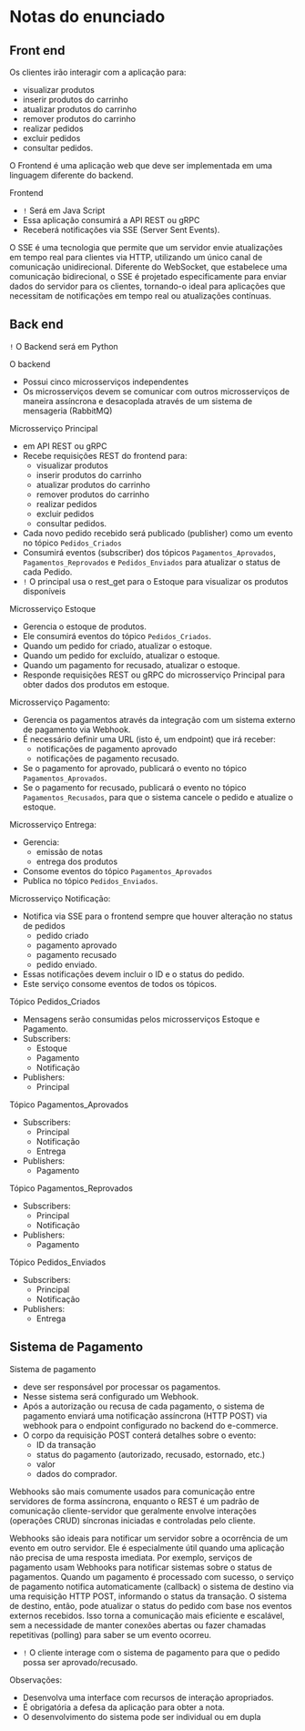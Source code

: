 # Notas do enunciado

## Front end
Os clientes irão interagir com a aplicação para:
- visualizar produtos
- inserir produtos do carrinho
- atualizar produtos do carrinho
- remover produtos do carrinho
- realizar pedidos
- excluir pedidos
- consultar pedidos.

O Frontend é uma aplicação web que deve ser implementada em uma linguagem diferente do backend.

Frontend
- `!` Será em Java Script
- Essa aplicação consumirá a API REST ou gRPC
- Receberá notificações via SSE (Server Sent Events).

O SSE é uma tecnologia que permite que um servidor envie atualizações em tempo real para clientes via HTTP, utilizando um único canal de comunicação unidirecional. Diferente do WebSocket, que estabelece uma comunicação bidirecional, o SSE é projetado especificamente para enviar dados do servidor para os clientes, tornando-o ideal para aplicações que necessitam de notificações em tempo real ou atualizações contínuas.

## Back end
`!` O Backend será em Python

O backend
- Possui cinco microsserviços independentes
- Os microsserviços devem se comunicar com outros microsserviços de maneira assíncrona e desacoplada através de um sistema de mensageria (RabbitMQ)

Microsserviço Principal
- em API REST ou gRPC
- Recebe requisições REST do frontend para:
  - visualizar produtos
  - inserir produtos do carrinho
  - atualizar produtos do carrinho
  - remover produtos do carrinho
  - realizar pedidos
  - excluir pedidos
  - consultar pedidos.
- Cada novo pedido recebido será publicado (publisher) como um evento no tópico `Pedidos_Criados`
- Consumirá eventos (subscriber) dos tópicos `Pagamentos_Aprovados`, `Pagamentos_Reprovados` e `Pedidos_Enviados` para atualizar o status de cada Pedido.
- `!` O principal usa o rest_get para o Estoque para visualizar os produtos disponíveis

Microsserviço Estoque
- Gerencia o estoque de produtos.
- Ele consumirá eventos do tópico `Pedidos_Criados`.
- Quando um pedido for criado, atualizar o estoque.
- Quando um pedido for excluído, atualizar o estoque.
- Quando um pagamento for recusado, atualizar o estoque.
- Responde requisições REST ou gRPC do microsserviço Principal para obter dados dos produtos em estoque.

Microsserviço Pagamento:
- Gerencia os pagamentos através da integração com um sistema externo de pagamento via Webhook.
- É necessário definir uma URL (isto é, um endpoint) que irá receber:
  - notificações de pagamento aprovado
  - notificações de pagamento recusado.
- Se o pagamento for aprovado, publicará o evento no tópico `Pagamentos_Aprovados`.
- Se o pagamento for recusado, publicará o evento no tópico `Pagamentos_Recusados`, para que o sistema cancele o pedido e atualize o estoque.

Microsserviço Entrega:
- Gerencia:
  - emissão de notas
  - entrega dos produtos
- Consome eventos do tópico `Pagamentos_Aprovados`
- Publica no tópico `Pedidos_Enviados`.

Microsserviço Notificação:
- Notifica via SSE para o frontend sempre que houver alteração no status de pedidos
  - pedido criado
  - pagamento aprovado
  - pagamento recusado
  - pedido enviado.
- Essas notificações devem incluir o ID e o status do pedido.
- Este serviço consome eventos de todos os tópicos.

Tópico Pedidos_Criados
- Mensagens serão consumidas pelos microsserviços Estoque e Pagamento.
- Subscribers:
  - Estoque
  - Pagamento
  - Notificação
- Publishers:
  - Principal

Tópico Pagamentos_Aprovados
- Subscribers:
  - Principal
  - Notificação
  - Entrega
- Publishers:
  - Pagamento

Tópico Pagamentos_Reprovados
- Subscribers:
  - Principal
  - Notificação
- Publishers:
  - Pagamento

Tópico Pedidos_Enviados
- Subscribers:
  - Principal
  - Notificação
- Publishers:
  - Entrega

## Sistema de Pagamento

Sistema de pagamento
- deve ser responsável por processar os pagamentos.
- Nesse sistema será configurado um Webhook.
- Após a autorização ou recusa de cada pagamento, o sistema de pagamento enviará uma notificação assíncrona (HTTP POST) via webhook para o endpoint configurado no backend do e-commerce.
- O corpo da requisição POST conterá detalhes sobre o evento:
  - ID da transação
  - status do pagamento (autorizado, recusado, estornado, etc.)
  - valor
  - dados do comprador.

Webhooks são mais comumente usados para comunicação entre servidores de forma assíncrona, enquanto o REST é um padrão de comunicação cliente-servidor que geralmente envolve interações (operações CRUD) síncronas iniciadas e controladas pelo cliente.

Webhooks são ideais para notificar um servidor sobre a ocorrência de um evento em outro servidor. Ele é especialmente útil quando uma aplicação não precisa de uma resposta imediata. Por exemplo, serviços de pagamento usam Webhooks para notificar sistemas sobre o status de pagamentos. Quando um pagamento é processado com sucesso, o serviço de pagamento notifica automaticamente (callback) o sistema de destino via uma requisição HTTP POST, informando o status da transação. O sistema de destino, então, pode atualizar o status do pedido com base nos eventos externos recebidos. Isso torna a comunicação mais eficiente e escalável, sem a necessidade de manter conexões abertas ou fazer chamadas repetitivas (polling) para saber se um evento ocorreu.

- `!` O cliente interage com o sistema de pagamento para que o pedido possa ser aprovado/recusado.

Observações:
- Desenvolva uma interface com recursos de interação apropriados.
- É obrigatória a defesa da aplicação para obter a nota.
- O desenvolvimento do sistema pode ser individual ou em dupla